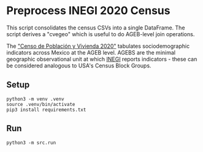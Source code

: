 # Preprocess INEGI 2020 Census

This script consolidates the census CSVs into a single DataFrame. The script derives a "cvegeo" which is useful to do AGEB-level join operations.

The ["Censo de Población y Vivienda 2020"](https://inegi.org.mx/programas/ccpv/2020/#Microdatos) tabulates sociodemographic indicators across Mexico at the AGEB level. AGEBS are the minimal geographic observational unit at which [INEGI](https://inegi.org.mx/) reports indicators - these can be considered analogous to USA's Census Block Groups.


## Setup

    python3 -m venv .venv
    source .venv/bin/activate
    pip3 install requirements.txt

## Run

    python3 -m src.run

